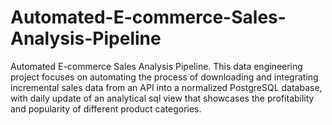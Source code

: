 # Automated-E-commerce-Sales-Analysis-Pipeline
Automated E-commerce Sales Analysis Pipeline. This data engineering project focuses on automating the process of downloading and integrating incremental sales data from an API into a normalized PostgreSQL database, with daily update of an analytical sql view that showcases the profitability and popularity of different product categories.
